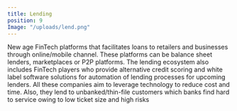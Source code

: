```yaml
---
title: Lending
position: 9
Image: "/uploads/lend.png"
---
```


New age FinTech platforms that facilitates loans to retailers and businesses through online/mobile channel. These platforms can be balance sheet lenders, marketplaces or P2P platforms. The lending ecosystem also includes FinTech players who provide alternative credit scoring and white label software solutions for automation of lending processes for upcoming lenders. All these companies aim to leverage technology to reduce cost and time. Also, they lend to unbanked/thin-file customers which banks find hard to service owing to low ticket size and high risks